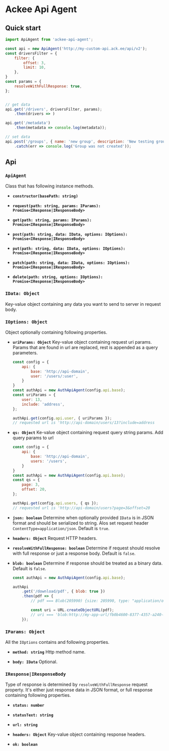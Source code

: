 # Ackee Api Agent

## Quick start

```js
import ApiAgent from 'ackee-api-agent';

const api = new ApiAgent('http://my-custom-api.ack.ee/api/v2');
const driversFilter = {
    filter: {
        offset: 3,
        limit: 10,
    },
}
const params = {
    resolveWithFullResponse: true,
};


// get data
api.get('/drivers', driversFilter, params);
    .then(drivers => )

api.get('/metadata')
    .then(metadata => console.log(metadata));

// set data
api.post('/groups', { name: 'new group', description: 'New testing group' })
    .catch(err => console.log('Group was not created'));
```

## Api

### `ApiAgent`

Class that has following instance methods.

* **`constructor(basePath: string)`**

* **`request(path: string, params: IParams): Promise<IResponse|IResponseBody>`**

* **`get(path: string, params: IParams): Promise<IResponse|IResponseBody>`**

* **`post(path: string, data: IData, options: IOptions): Promise<IResponse|IResponseBody>`**

* **`put(path: string, data: IData, options: IOptions): Promise<IResponse|IResponseBody>`**

* **`patch(path: string, data: IData, options: IOptions): Promise<IResponse|IResponseBody>`**

* **`delete(path: string, options: IOptions): Promise<IResponse|IResponseBody>`**

### `IData: Object`
Key-value object containing any data you want to send to server in request body.

### `IOptions: Object`

Object optionally containing following properties.

* **`uriParams: Object`**
Key-value object containing request uri params. Params that are found in url are replaced,
rest is appended as a query parameters.

    ```js
    const config = {
        api: {
            base: 'http://api-domain',
            user: '/users/:user',
        }
    }
    const authApi = new AuthApiAgent(config.api.base);
    const uriParams = {
        user: 13,
        include: 'address',
    };

    authApi.get(config.api.user, { uriParams });
    // requested url is 'http://api-domain/users/13?include=address
    ```

* **`qs: Object`**
Ke-value object containing request query string params. Add query params to url

    ```js
    const config = {
        api: {
            base: 'http://api-domain',
            users: '/users',
        }
    }
    const authApi = new AuthApiAgent(config.api.base);
    const qs = {
        page: 3,
        offset: 20,
    };

    authApi.get(config.api.users, { qs });
    // requested url is 'http://api-domain/users?page=3&offset=20
    ```

* **`json: boolean`**
Determine when optionally provided `IData` is in JSON format and should be serialized to string.
Alos set request header `ContentType=application/json`. Default is `true`.

* **`headers: Object`**
Request HTTP headers.

* **`resolveWithFullResponse: boolean`**
Determine if request should resolve with full response or just a response body. Default is `false`.

* **`blob: boolean`**
Determine if response should be treated as a binary data. Default is `false`.

    ```js
    const authApi = new AuthApiAgent(config.api.base);

    authApi
        .get('/download/pdf', { blob: true })
        .then(pdf => {
            // pdf === Blob(205990) {size: 205990, type: "application/octet-stream"}

            const uri = URL.createObjectURL(pdf);
            // uri === 'blob:http://my-app-url/fb0b4600-8377-4357-a240-8346e94a0384'
        });
    ```

### `IParams: Object`

All the `IOptions` contains and following properties.

* **`method: string`**
 Http method name.

* **`body: IData`**
Optional.

### `IResponse|IResponseBody`

Type of response is determined by `resolveWithFullResponse` request property. It's either
just response data in JSON format, or full response containing following properties.

* **`status: number`**

* **`statusText: string`**

* **`url: string`**

* **`headers: Object`**
Key-value object containing response headers.

* **`ok: boolean`**
